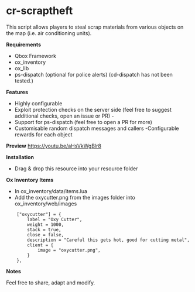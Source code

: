 # cr-scraptheft

This script allows players to steal scrap materials from various objects on the map (i.e. air conditioning units).

**Requirements**

* Qbox Framework
* ox_inventory
* ox_lib
* ps-dispatch (optional for police alerts) (cd-dispatch has not been tested.)

**Features**

* Highly configurable
* Exploit protection checks on the server side (feel free to suggest additional checks, open an issue or PR) -
* Support for ps-dispatch (feel free to open a PR for more)
* Customisable random dispatch messages and callers -Configurable rewards for each object

**Preview**
https://youtu.be/aHsVkWgBlr8


**Installation**

* Drag & drop this resource into your resource folder

**Ox Inventory Items**
* In ox_inventory/data/items.lua
* Add the oxycutter.png from the images folder into ox_inventory/web/images
```
	["oxycutter"] = {
		label = "Oxy Cutter",
		weight = 1000,
		stack = true,
		close = false,
		description = "Careful this gets hot, good for cutting metal",
		client = {
			image = "oxycutter.png",
		}
	},
```

**Notes**

Feel free to share, adapt and modify.
